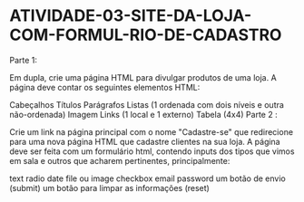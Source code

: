 # ATIVIDADE-03-SITE-DA-LOJA-COM-FORMUL-RIO-DE-CADASTRO
Parte 1:

Em dupla, crie uma página HTML para divulgar produtos de uma loja. A página deve contar os seguintes elementos HTML:

Cabeçalhos
Títulos
Parágrafos
Listas (1 ordenada com dois níveis e outra não-ordenada)
Imagem
Links (1 local e 1 externo)
Tabela (4x4)
Parte 2 :

Crie um link na página principal com o nome "Cadastre-se" que redirecione para uma nova página HTML que cadastre clientes na sua loja.  A página deve ser feita com um formulário html, contendo inputs dos tipos que vimos em sala e outros que acharem pertinentes, principalmente:

text
radio
date
file ou image
checkbox
email
password
um botão de envio (submit)
um botão para limpar as informações (reset)
